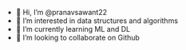 - 👋 Hi, I’m @pranavsawant22
- 👀 I’m interested in data structures and algorithms
- 🌱 I’m currently learning ML and DL
- 💞️ I’m looking to collaborate on Github


<!---
pranavsawant22/pranavsawant22 is a ✨ special ✨ repository because its `README.md` (this file) appears on your GitHub profile.
You can click the Preview link to take a look at your changes.
--->
